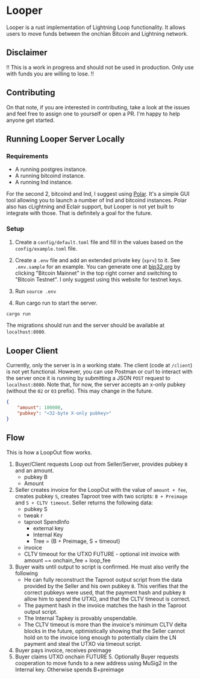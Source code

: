 # Looper

Looper is a rust implementation of Lightning Loop functionality. It allows users to move funds between the onchian Bitcoin and Lightning network.

## Disclaimer

!! This is a work in progress and should not be used in production. Only use with funds you are willing to lose. !!

## Contributing

On that note, if you are interested in contributing, take a look at the issues and feel free to assign one to yourself or open a PR. I'm happy to help anyone get started. 

## Running Looper Server Locally

### Requirements

- A running postgres instance.
- A running bitcoind instance.
- A running lnd instance.

For the second 2, bitcoind and lnd, I suggest using [Polar](https://lightningpolar.com/). It's a simple GUI tool allowing you to launch a number of lnd and bitcoind instances. Polar also has cLightning and Eclair support, but Looper is not yet built to integrate with those. That is definitely a goal for the future. 

### Setup

1. Create a `config/default.toml` file and fill in the values based on the `config/example.toml` file.

2. Create a `.env` file and add an extended private key (`xprv`) to it. See `.env.sample` for an example. You can generate one at [bip32.org](https://bip32.org/) by clicking "Bitcoin Mainnet" in the top right corner and switching to "Bitcoin Testnet". I only suggest using this website for testnet keys.

3. Run `source .env`

4. Run cargo run to start the server.

```bash
cargo run
```

The migrations should run and the server should be available at `localhost:8080`.

## Looper Client

Currently, only the server is in a working state. The client (code at `/client`) is not yet functional. However, you can use Postman or curl to interact with the server once it is running by submitting a JSON `POST` request to `localhost:8080`. Note that, for now, the server accepts an x-only pubkey (without the `02` or `03` prefix). This may change in the future.

```json
{
    "amount": 100000,
    "pubkey": "<32-byte X-only pubkey>"
}
```

## Flow

This is how a LoopOut flow works.

1. Buyer/Client requests Loop out from Seller/Server, provides pubkey `B` and an amount.
    - pubkey B
    - Amount
2. Seller creates invoice for the LoopOut with the value of `amount + fee`, creates pubkey `S`, creates Taproot tree with two scripts:
    `B + Preimage` and `S + CLTV timeout`. Seller returns the following data:
    - pubkey S
    - tweak r
    - taproot SpendInfo
        - external key
        - Internal Key
        - Tree = {B + Preimage, S + timeout}
    - invoice 
    - CLTV timeout for the UTXO
    FUTURE - optional init invoice with amount ~= onchain_fee + loop_fee
3. Buyer waits until output to script is confirmed. He must also verify the following
    - He can fully reconstruct the Taproot output script from the data provided by the Seller and his own pubkey `B`. This verifies that the correct pubkeys were used, that the payment hash and pubkey `B` allow him to spend the UTXO, and that the CLTV timeout is correct.
    - The payment hash in the invoice matches the hash in the Taproot output script.
    - The Internal Tapkey is provably unspendable.
    - The CLTV timeout is more than the invoice's minimum CLTV delta blocks in the future, optimistically showing that the Seller cannot hold on to the invoice long enough to potentially claim the LN payment  and steal the UTXO via timeout script. 
4. Buyer pays invoice, receives preimage
5. Buyer claims UTXO onchain
FUTURE 5. Optionally Buyer requests cooperation to move funds to a new address using MuSig2 in the Internal key. Otherwise spends B+preimage
